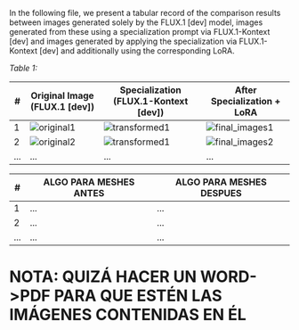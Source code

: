 In the following file, we present a tabular record of the comparison results between images generated solely by the FLUX.1 [dev] model, images generated from these using a specialization prompt via FLUX.1-Kontext [dev] and images generated by applying the specialization via FLUX.1-Kontext [dev] and additionally using the corresponding LoRA.

*Table 1:*

| # | Original Image (FLUX.1 [dev]) | Specialization (FLUX.1-Kontext [dev]) | After Specialization + LoRA |
|---|-------------------------------|--------------------------------------------|----------------------------|
| 1 | ![original1](../data/original/img_000.png) | ![transformed1](../data/original/img_000.png) | ![final_images1](../data/final_images/img_000.png) |
| 2 | ![original2](../data/original/img_001.png) | ![transformed1](../data/original/img_001.png) | ![final_images2](../data/final_images/img_001.png) |
| ... | ... | ... | ... |

| # | ALGO PARA MESHES ANTES | ALGO PARA MESHES DESPUES  |
|---|-------------------------------|--------------------------------------------|
| 1 |... | ... |
| 2 | ... | ...|
| ... | ... | ... | ... |

# NOTA: QUIZÁ HACER UN WORD->PDF PARA QUE ESTÉN LAS IMÁGENES CONTENIDAS EN ÉL
